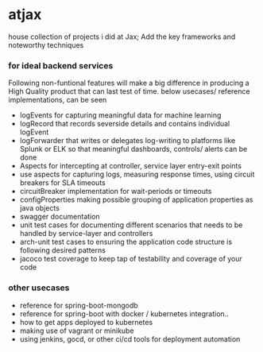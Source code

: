 # atjax
house collection of projects i did at Jax; Add the key frameworks and noteworthy techniques

### for ideal backend services
Following non-funtional features will make a big difference in producing a High Quality product that can last test of time.
below usecases/ reference implementations, can be seen
* logEvents for capturing meaningful data for machine learning
* logRecord that records severside details and contains individual logEvent
* logForwarder that writes or delegates log-writing to platforms like Splunk or ELK so that meaningful dashboards, controls/ alerts can be done
* Aspects for intercepting at controller, service layer entry-exit points
* use aspects for capturing logs, measuring response times, using circuit breakers for SLA timeouts
* circuitBreaker implementation for wait-periods or timeouts
* configProperties making possible grouping of application properties as java objects
* swagger documentation
* unit test cases for documenting different scenarios that needs to be handled by service-layer and controllers
* arch-unit test cases to ensuring the application code structure is following desired patterns
* jacoco test coverage to keep tap of testability and coverage of your code


### other usecases
* reference for spring-boot-mongodb
* reference for spring-boot with docker / kubernetes integration.. 
* how to get apps deployed to kubernetes
* making use of vagrant or minikube
* using jenkins, gocd, or other ci/cd tools for deployment automation
